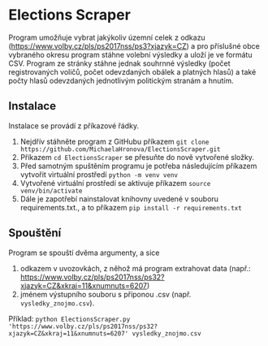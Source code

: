 # Elections Scraper
Program umožňuje vybrat jakýkoliv územní celek z odkazu (https://www.volby.cz/pls/ps2017nss/ps3?xjazyk=CZ) a pro příslušné obce vybraného okresu program stáhne volební výsledky a uloží je ve formátu CSV. Program ze stránky stáhne jednak souhrnné výsledky (počet registrovaných voličů, počet odevzdaných obálek a platných hlasů) a také počty hlasů odevzdaných jednotlivým politickým stranám a hnutím.

## Instalace

Instalace se provádí z příkazové řádky.

1. Nejdřív stáhněte program z GitHubu příkazem `git clone https://github.com/MichaelaHronova/ElectionsScraper.git`
3. Příkazem `cd ElectionsScraper` se přesuňte do nově vytvořené složky.
2. Před samotným spuštěním programu je potřeba následujícím příkazem vytvořit virtuální prostředí `python -m venv venv`
3. Vytvořené virtuální prostředí se aktivuje příkazem `source venv/bin/activate` 
4. Dále je zapotřebí nainstalovat knihovny uvedené v souboru requirements.txt., a to příkazem `pip install -r requirements.txt`


## Spouštění

Program se spouští dvěma argumenty, a sice 
1) odkazem v uvozovkách, z něhož má program extrahovat data (např.: https://www.volby.cz/pls/ps2017nss/ps32?xjazyk=CZ&xkraj=11&xnumnuts=6207)
2) jménem výstupního souboru s příponou .csv (např. `vysledky_znojmo.csv`).

Příklad: `python ElectionsScraper.py 'https://www.volby.cz/pls/ps2017nss/ps32?xjazyk=CZ&xkraj=11&xnumnuts=6207' vysledky_znojmo.csv`
 
